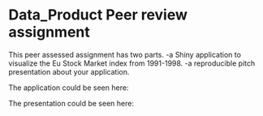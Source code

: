# Data_Product Peer review assignment 

This peer assessed assignment has two parts. 
-a Shiny application to visualize the Eu Stock Market index from 1991-1998. 
-a reproducible pitch presentation about your application.

The application could be seen here: 

The presentation could be seen here:
